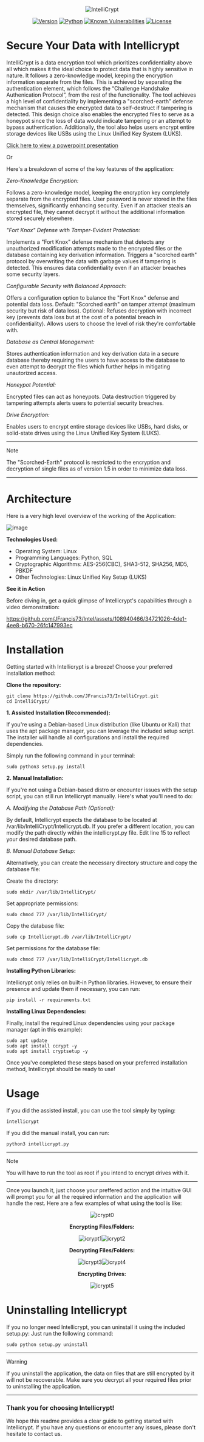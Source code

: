 <div align="center">

   ![IntelliCrypt](https://github.com/user-attachments/assets/5aad5a92-5089-4dd0-953f-67338bdf47e6)

[![Version](https://img.shields.io/badge/version-1.5.1-blue.svg)](https://github.com/JFrancis73/intellicrypt/)
[![Python](https://img.shields.io/badge/python-3.11%2B-blue.svg)](https://www.python.org/downloads/)
[![Known Vulnerabilities](https://snyk.io/test/github/JFrancis73/IntelliCrypt}/badge.svg)](https://snyk.io/test/github/JFrancis73/IntelliCrypt)
[![License](https://img.shields.io/badge/License-MIT-blue.svg)](https://opensource.org/licenses/MIT)
</div>

# Secure Your Data with Intellicrypt

IntelliCrypt is a data encryption tool which prioritizes confidentiality above all which makes it the ideal choice to protect data that is highly sensitive in nature. It follows a zero-knowledge model, keeping the encryption information separate from the files. This is achieved by separating the authentication element, which follows the “Challenge Handshake Authenication Protocol”,  from the rest of the functionality. The tool achieves a high level of confidentiality by implementing a "scorched-earth” defense mechanism that causes the encrypted data to self-destruct if tampering is detected. This design choice also enables the encrypted files to serve as a honeypot since the loss of data would indicate tampering or an attempt to bypass authentication. Additionally, the tool also helps users encrypt entire storage devices like USBs using the Linux Unified Key System (LUKS).

[Click here to view a powerpoint presentation](https://docs.google.com/presentation/d/1hBbo8b_C8CAcybcovo93X5S-D_BbWcXj/edit#slide=id.p1) 

Or

Here's a breakdown of some of the key features of the application:

*Zero-Knowledge Encryption:*

  Follows a zero-knowledge model, keeping the encryption key completely separate from the encrypted files.
  User password is never stored in the files themselves, significantly enhancing security.
  Even if an attacker steals an encrypted file, they cannot decrypt it without the additional information stored securely elsewhere.

*"Fort Knox" Defense with Tamper-Evident Protection:*

  Implements a "Fort Knox" defense mechanism that detects any unauthorized modification attempts made to the encrypted files or the database containing key derivation information.
  Triggers a "scorched earth" protocol by overwriting the data with garbage values if tampering is detected. This ensures data confidentiality even if an attacker breaches some security layers.

*Configurable Security with Balanced Approach:*

  Offers a configuration option to balance the "Fort Knox" defense and potential data loss.
        Default: "Scorched earth" on tamper attempt (maximum security but risk of data loss).
        Optional: Refuses decryption with incorrect key (prevents data loss but at the cost of a potential breach in confidentiality).
  Allows users to choose the level of risk they're comfortable with.

*Database as Central Management:*

  Stores authentication information and key derivation data in a secure database thereby requiring the users to have access to the database to even attempt to decrypt the files which further helps in mitigating unautorized access.

*Honeypot Potential:*

  Encrypted files can act as honeypots.
  Data destruction triggered by tampering attempts alerts users to potential security breaches.

*Drive Encryption:*

  Enables users to encrypt entire storage devices like USBs, hard disks, or solid-state drives using the Linux Unified Key System (LUKS).
  
---
> [!NOTE]  
> The "Scorched-Earth" protocol is restricted to the encryption and decryption of single files as of version 1.5 in order to minimize data loss.
---

# Architecture

Here is a very high level overview of the working of the Application:

![image](https://github.com/user-attachments/assets/0b0427e3-b6d8-4e64-a387-8251e8df45a7)


**Technologies Used:**

- Operating System: Linux
- Programming Languages: Python, SQL
- Cryptographic Algorithms: AES-256(CBC), SHA3-512, SHA256, MD5, PBKDF
- Other Technologies: Linux Unified Key Setup (LUKS)

**See it in Action**

Before diving in, get a quick glimpse of Intellicrypt's capabilities through a video demonstration:



https://github.com/JFrancis73/Intel/assets/108940466/34721026-4de1-4ee8-b670-26fc147993ec



# Installation

Getting started with Intellicrypt is a breeze! Choose your preferred installation method:

**Clone the repository:**

    git clone https://github.com/JFrancis73/IntelliCrypt.git
    cd IntelliCrypt/

**1. Assisted Installation (Recommended):**

If you're using a Debian-based Linux distribution (like Ubuntu or Kali) that uses the apt package manager, you can leverage the included setup script. The installer will handle all configurations and install the required dependencies.

Simply run the following command in your terminal:

    sudo python3 setup.py install

**2. Manual Installation:**

If you're not using a Debian-based distro or encounter issues with the setup script, you can still run Intellicrypt manually. Here's what you'll need to do:

*A. Modifying the Database Path (Optional):*

By default, Intellicrypt expects the database to be located at /var/lib/IntelliCrypt/Intellicrypt.db. If you prefer a different location, you can modify the path directly within the intellicrypt.py file. Edit line 15 to reflect your desired database path.

*B. Manual Database Setup:*

Alternatively, you can create the necessary directory structure and copy the database file:

Create the directory:

    sudo mkdir /var/lib/IntelliCrypt/

Set appropriate permissions:

    sudo chmod 777 /var/lib/IntelliCrypt/

Copy the database file:

    sudo cp Intellicrypt.db /var/lib/IntelliCrypt/

Set permissions for the database file:

    sudo chmod 777 /var/lib/IntelliCrypt/Intellicrypt.db

**Installing Python Libraries:**

Intellicrypt only relies on built-in Python libraries. However, to ensure their presence and update them if necessary, you can run:

    pip install -r requirements.txt

**Installing Linux Dependencies:**

Finally, install the required Linux dependencies using your package manager (apt in this example):

    sudo apt update
    sudo apt install ccrypt -y
    sudo apt install cryptsetup -y

Once you've completed these steps based on your preferred installation method, Intellicrypt should be ready to use!

# Usage

If you did the assisted install, you can use the tool simply by typing:

    intellicrypt

If you did the manual install, you can run:

    python3 intellicrypt.py
---
> [!NOTE]  
> You will have to run the tool as root if you intend to encrypt drives with it.
---

Once you launch it, just choose your preffered action and the intuitive GUI will prompt you for all the required information and the application will handle the rest.
Here are a few examples of what using the tool is like:

<div align="center">
	
![icrypt0](https://github.com/JFrancis73/IntelliCrypt/assets/108940466/669d979e-cae9-44ab-bc4a-34b083b46df5)


**Encrypting Files/Folders:**


![icrypt1](https://github.com/JFrancis73/IntelliCrypt/assets/108940466/12ef839e-9ade-48af-a0e3-cfacd6429b55)![icrypt2](https://github.com/JFrancis73/IntelliCrypt/assets/108940466/b361e9b1-ca25-4803-96cb-6eb36956deaf)


**Decrypting Files/Folders:**


![icrypt3](https://github.com/JFrancis73/IntelliCrypt/assets/108940466/65f656f3-6621-4a9f-88c8-69552aeb28f5)![icrypt4](https://github.com/JFrancis73/IntelliCrypt/assets/108940466/50334766-b8ea-47b5-9098-0ecd5fff422e)


**Encrypting Drives:**


![icrypt5](https://github.com/JFrancis73/IntelliCrypt/assets/108940466/b2bb875d-eb48-4d26-a0ac-bb1d5f62f7fe)

</div>

# Uninstalling Intellicrypt

If you no longer need Intellicrypt, you can uninstall it using the included setup.py:
	Just run the following command:
 
	sudo python setup.py uninstall
	
---
> [!WARNING]  
> If you uninstall the application, the data on files that are still encrypted by it will not be recoverable. Make sure you decrypt all your required files prior to uninstalling the application.
---

### Thank you for choosing Intellicrypt!

We hope this readme provides a clear guide to getting started with Intellicrypt. If you have any questions or encounter any issues, please don't hesitate to contact us.
